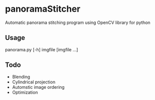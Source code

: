 # panoramaStitcher

Automatic panorama stitching program using OpenCV library for python

## Usage
panorama.py [-h] imgfile [imgfile ...]

## Todo
- Blending
- Cylindrical projection
- Automstic image ordering
- Optimization
